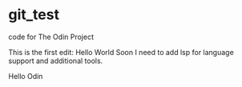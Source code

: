 # git_test
code for The Odin Project

This is the first edit: Hello World
Soon I need to add lsp for language support and additional tools.

Hello Odin
